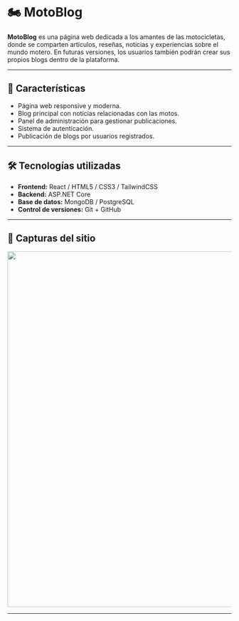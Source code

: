 # 🏍️ MotoBlog

**MotoBlog** es una página web dedicada a los amantes de las motocicletas, donde se comparten artículos, reseñas, noticias y experiencias sobre el mundo motero. En futuras versiones, los usuarios también podrán crear sus propios blogs dentro de la plataforma.

---

## 🚀 Características

- Página web responsive y moderna.
- Blog principal con noticias relacionadas con las motos.
- Panel de administración para gestionar publicaciones.
- Sistema de autenticación.
- Publicación de blogs por usuarios registrados.

---

## 🛠️ Tecnologías utilizadas

- **Frontend:** React / HTML5 / CSS3 / TailwindCSS 
- **Backend:** ASP.NET Core
- **Base de datos:** MongoDB / PostgreSQL
- **Control de versiones:** Git + GitHub

---

## 📸 Capturas del sitio

<img src="https://drive.google.com/uc?export=view&id=1JdEqXtVW6LfBa2oyv0j73UI7lCCdD_Pd" width="800"/>

---

